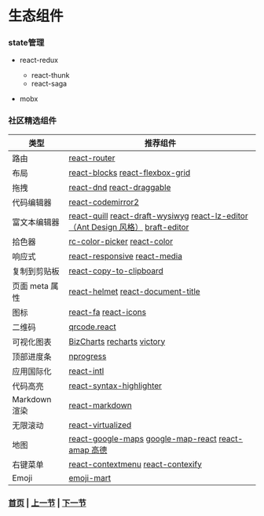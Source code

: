 # 生态组件

### state管理

  * react-redux

    * react-thunk
    * react-saga

  * mobx

### 社区精选组件

类型 | 推荐组件
----|--------
路由 | [react-router](https://github.com/ReactTraining/react-router)
布局 | [react-blocks](https://github.com/whoisandy/react-blocks) [react-flexbox-grid](https://github.com/roylee0704/react-flexbox-grid)
拖拽 | [react-dnd](https://github.com/gaearon/react-dnd) [react-draggable](https://github.com/mzabriskie/react-draggable)
代码编辑器 | [react-codemirror2](https://github.com/scniro/react-codemirror2)
富文本编辑器 | [react-quill](https://github.com/zenoamaro/react-quill) [react-draft-wysiwyg](https://github.com/jpuri/react-draft-wysiwyg) [react-lz-editor（Ant Design 风格）](https://github.com/leejaen/react-lz-editor) [braft-editor](https://github.com/margox/braft-editor)
拾色器 | [rc-color-picker](https://github.com/react-component/color-picker) [react-color](http://casesandberg.github.io/react-color/)
响应式 | [react-responsive](https://github.com/contra/react-responsive) [react-media](https://github.com/ReactTraining/react-media)
复制到剪贴板 | [react-copy-to-clipboard](https://github.com/nkbt/react-copy-to-clipboard)
页面 meta 属性 | [react-helmet](https://github.com/nfl/react-helmet) [react-document-title](https://github.com/gaearon/react-document-title)
图标 | [react-fa](https://github.com/andreypopp/react-fa) [react-icons](https://github.com/gorangajic/react-icons)
二维码  | [qrcode.react](https://github.com/zpao/qrcode.react)
可视化图表 | [BizCharts](https://github.com/alibaba/BizCharts) [recharts](https://github.com/recharts/recharts/) [victory](https://github.com/FormidableLabs/victory)
顶部进度条 | [nprogress](https://github.com/rstacruz/nprogress)
应用国际化 | [react-intl](https://github.com/yahoo/react-intl)
代码高亮 | [react-syntax-highlighter](https://github.com/conorhastings/react-syntax-highlighter)
Markdown 渲染 | [react-markdown](http://rexxars.github.io/react-markdown/)
无限滚动 | [react-virtualized](https://github.com/bvaughn/react-virtualized)
地图 | [react-google-maps](https://github.com/tomchentw/react-google-maps) [google-map-react](https://github.com/istarkov/google-map-react) [react-amap 高德](https://github.com/ElemeFE/react-amap)
右键菜单 | [react-contextmenu](https://github.com/vkbansal/react-contextmenu/) [react-contexify](https://github.com/fkhadra/react-contexify)
Emoji | [emoji-mart](https://github.com/missive/emoji-mart)



 ### [首页](../../README.md) | [上一节](./03.md)  | [下一节](./05.md) 



 <style>
.markdown table td:first-child {
  font-weight: 500;
  width: 20%;
  background: #fcfcfc;
}
.markdown table td > a:not(:last-child) {
  margin-right: 18px;
}
.markdown table td > a:not(:last-child):after {
  content: '|';
  color: #bbb;
  margin: 0 6px 0 8px;
  pointer-events: none;
  position: absolute;
}
</style>